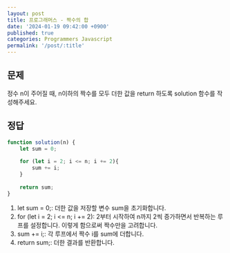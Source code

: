 ```yaml
---
layout: post
title: 프로그래머스 - 짝수의 합
date: '2024-01-19 09:42:00 +0900'
published: true
categories: Programmers Javascript
permalink: '/post/:title'
---
```

## 문제
정수 n이 주어질 때, n이하의 짝수를 모두 더한 값을 return 하도록 solution 함수를 작성해주세요.

## 정답
```javascript
function solution(n) {
    let sum = 0;
        
    for (let i = 2; i <= n; i += 2){
        sum += i;
    }
    
    return sum;
}
```
1. let sum = 0;: 더한 값을 저장할 변수 sum을 초기화합니다.
2. for (let i = 2; i <= n; i += 2): 2부터 시작하여 n까지 2씩 증가하면서 반복하는 루프를 설정합니다. 이렇게 함으로써 짝수만을 고려합니다.
3. sum += i;: 각 루프에서 짝수 i를 sum에 더합니다.
4. return sum;: 더한 결과를 반환합니다.
